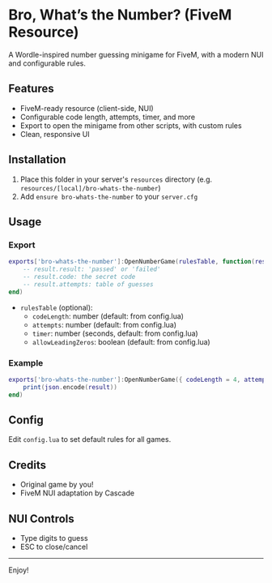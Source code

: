# Bro, What’s the Number? (FiveM Resource)

A Wordle-inspired number guessing minigame for FiveM, with a modern NUI and configurable rules.

## Features
- FiveM-ready resource (client-side, NUI)
- Configurable code length, attempts, timer, and more
- Export to open the minigame from other scripts, with custom rules
- Clean, responsive UI

## Installation
1. Place this folder in your server's `resources` directory (e.g. `resources/[local]/bro-whats-the-number`)
2. Add `ensure bro-whats-the-number` to your `server.cfg`

## Usage

### Export
```lua
exports['bro-whats-the-number']:OpenNumberGame(rulesTable, function(result)
    -- result.result: 'passed' or 'failed'
    -- result.code: the secret code
    -- result.attempts: table of guesses
end)
```
- `rulesTable` (optional):
  - `codeLength`: number (default: from config.lua)
  - `attempts`: number (default: from config.lua)
  - `timer`: number (seconds, default: from config.lua)
  - `allowLeadingZeros`: boolean (default: from config.lua)

### Example
```lua
exports['bro-whats-the-number']:OpenNumberGame({ codeLength = 4, attempts = 5, timer = 60 }, function(result)
    print(json.encode(result))
end)
```

## Config
Edit `config.lua` to set default rules for all games.

## Credits
- Original game by you!
- FiveM NUI adaptation by Cascade

## NUI Controls
- Type digits to guess
- ESC to close/cancel

---
Enjoy!
